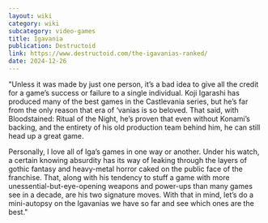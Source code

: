 ```yaml
---
layout: wiki
category: wiki
subcategory: video-games
title: Igavania
publication: Destructoid
link: https://www.destructoid.com/the-igavanias-ranked/
date: 2024-12-26
---
```


"Unless it was made by just one person, it’s a bad idea to give all the credit for a game’s success or failure to a single individual. Koji Igarashi has produced many of the best games in the Castlevania series, but he’s far from the only reason that era of ‘vanias is so beloved. That said, with Bloodstained: Ritual of the Night, he’s proven that even without Konami’s backing, and the entirety of his old production team behind him, he can still head up a great game.

Personally, I love all of Iga’s games in one way or another. Under his watch, a certain knowing absurdity has its way of leaking through the layers of gothic fantasy and heavy-metal horror caked on the public face of the franchise. That, along with his tendency to stuff a game with more unessential-but-eye-opening weapons and power-ups than many games see in a decade, are his two signature moves. With that in mind, let’s do a mini-autopsy on the Igavanias we have so far and see which ones are the best."
